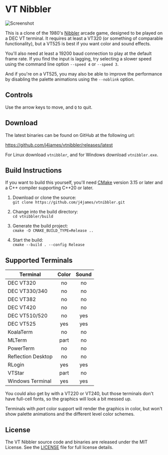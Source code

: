 VT Nibbler
==========

![Screenshot](screenshot.png)

This is a clone of the 1980's [Nibbler] arcade game, designed to be played on
a DEC VT terminal. It requires at least a VT320 (or something of comparable
functionality), but a VT525 is best if you want color and sound effects.

You'll also need at least a 19200 baud connection to play at the default
frame rate. If you find the input is lagging, try selecting a slower speed
using the command line option `--speed 4` or `--speed 3`.

And if you're on a VT525, you may also be able to improve the performance by
disabling the palette animations using the `--noblink` option.

[Nibbler]: https://en.wikipedia.org/wiki/Nibbler_(video_game)


Controls
--------

Use the arrow keys to move, and `Q` to quit.


Download
--------

The latest binaries can be found on GitHub at the following url:

https://github.com/j4james/vtnibbler/releases/latest

For Linux download `vtnibbler`, and for Windows download `vtnibbler.exe`.


Build Instructions
------------------

If you want to build this yourself, you'll need [CMake] version 3.15 or later
and a C++ compiler supporting C++20 or later.

1. Download or clone the source:  
   `git clone https://github.com/j4james/vtnibbler.git`

2. Change into the build directory:  
   `cd vtnibbler/build`

3. Generate the build project:  
   `cmake -D CMAKE_BUILD_TYPE=Release ..`

4. Start the build:  
   `cmake --build . --config Release`

[CMake]: https://cmake.org/


Supported Terminals
-------------------

| Terminal           | Color | Sound |
|--------------------|:-----:|:-----:|
| DEC VT320          | no    | no    |
| DEC VT330/340      | no    | no    |
| DEC VT382          | no    | no    |
| DEC VT420          | no    | no    |
| DEC VT510/520      | no    | yes   |
| DEC VT525          | yes   | yes   |
| KoalaTerm          | no    | no    |
| MLTerm             | part  | no    |
| PowerTerm          | no    | no    |
| Reflection Desktop | no    | no    |
| RLogin             | yes   | yes   |
| VTStar             | part  | no    |
| Windows Terminal   | yes   | yes   |

You could also get by with a VT220 or VT240, but those terminals don't have
full-cell fonts, so the graphics will look a bit messed up.

Terminals with *part* color support will render the graphics in color, but
won't show palette animations and the different level color schemes.


License
-------

The VT Nibbler source code and binaries are released under the MIT License.
See the [LICENSE] file for full license details.

[LICENSE]: LICENSE.txt
